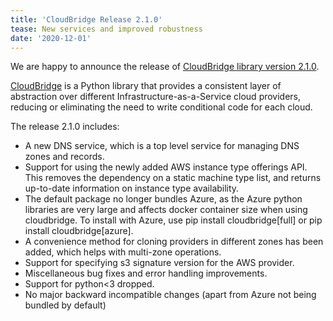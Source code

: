 ```yaml
---
title: 'CloudBridge Release 2.1.0'
tease: New services and improved robustness
date: '2020-12-01'
---
```


We are happy to announce the release of [CloudBridge library version 2.1.0](https://pypi.org/project/cloudbridge/).

[CloudBridge](http://cloudbridge.cloudve.org/en/latest/) is a Python library that provides a consistent layer of abstraction 
over different Infrastructure-as-a-Service cloud providers, 
reducing or eliminating the need to write conditional code for each cloud.

The release 2.1.0 includes:
- A new DNS service, which is a top level service for managing DNS zones and records.
- Support for using the newly added AWS instance type offerings API. This removes the dependency on a static machine type list, and returns up-to-date information on instance type availability.
- The default package no longer bundles Azure, as the Azure python libraries are very large and affects docker container size when using cloudbridge. To install with Azure, use pip install cloudbridge[full] or pip install cloudbridge[azure].
- A convenience method for cloning providers in different zones has been added, which helps with multi-zone operations.
- Support for specifying s3 signature version for the AWS provider.
- Miscellaneous bug fixes and error handling improvements.
- Support for python<3 dropped.
- No major backward incompatible changes (apart from Azure not being bundled by default)
